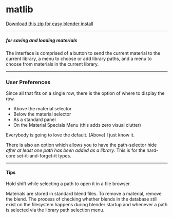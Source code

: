 matlib
===

[Download this zip for easy blender install](https://github.com/dustractor/matlib/releases/download/alpha1/matlib.zip)

---

##### for saving and loading materials #####

The interface is comprised of a button to send the current material to the current library, a menu to choose or add library paths, and a menu to choose from materials in the current library.



---

### User Preferences ###

Since all that fits on a single row, there is the option of where to display the row.

* Above the material selector  
* Below the material selector  
* As a standard panel  
* On the Material Specials Menu (this adds zero visual clutter)

Everybody is going to love the default. (Above)  I just know it.


There is also an option which allows you to have the path-selector hide *after at least one path has been added as a library.*  This is for the hard-core set-it-and-forget-it types.


---

#### Tips ####

Hold shift while selecting a path to open it in a file browser.

Materials are stored in standard blend files. To remove a material, remove the blend. The process of checking whether blends in the database still exist on the filesystem happens during blender startup and whenever a path is selected via the library path selection menu.


